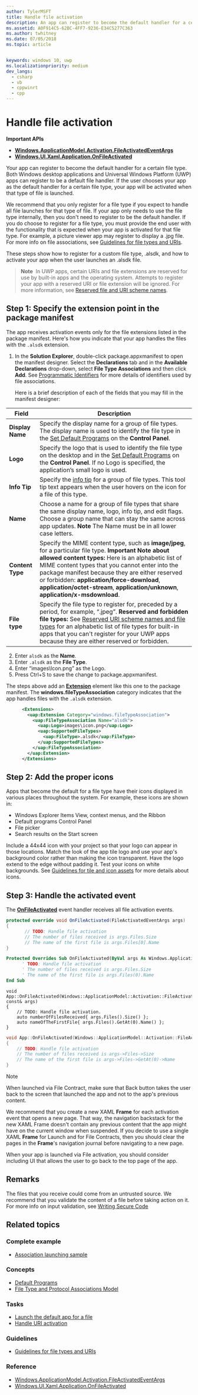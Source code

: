 ```yaml
---
author: TylerMSFT
title: Handle file activation
description: An app can register to become the default handler for a certain file type.
ms.assetid: A0F914C5-62BC-4FF7-9236-E34C5277C363
ms.author: twhitney
ms.date: 07/05/2018
ms.topic: article


keywords: windows 10, uwp
ms.localizationpriority: medium
dev_langs:
  - csharp
  - vb
  - cppwinrt
  - cpp
---
```


# Handle file activation

**Important APIs**

-   [**Windows.ApplicationModel.Activation.FileActivatedEventArgs**](https://msdn.microsoft.com/library/windows/apps/br224716)
-   [**Windows.UI.Xaml.Application.OnFileActivated**](https://msdn.microsoft.com/library/windows/apps/br242331)

Your app can register to become the default handler for a certain file type. Both Windows desktop applications and Universal Windows Platform (UWP) apps can register to be a default file handler. If the user chooses your app as the default handler for a certain file type, your app will be activated when that type of file is launched.

We recommend that you only register for a file type if you expect to handle all file launches for that type of file. If your app only needs to use the file type internally, then you don't need to register to be the default handler. If you do choose to register for a file type, you must provide the end user with the functionality that is expected when your app is activated for that file type. For example, a picture viewer app may register to display a .jpg file. For more info on file associations, see [Guidelines for file types and URIs](https://msdn.microsoft.com/library/windows/apps/hh700321).

These steps show how to register for a custom file type, .alsdk, and how to activate your app when the user launches an .alsdk file.

> **Note**  In UWP apps, certain URIs and file extensions are reserved for use by built-in apps and the operating system. Attempts to register your app with a reserved URI or file extension will be ignored. For more information, see [Reserved file and URI scheme names](reserved-uri-scheme-names.md).

## Step 1: Specify the extension point in the package manifest

The app receives activation events only for the file extensions listed in the package manifest. Here's how you indicate that your app handles the files with the `.alsdk` extension.

1.  In the **Solution Explorer**, double-click package.appxmanifest to open the manifest designer. Select the **Declarations** tab and in the **Available Declarations** drop-down, select **File Type Associations** and then click **Add**. See [Programmatic Identifiers](https://msdn.microsoft.com/library/windows/desktop/cc144152) for more details of identifiers used by file associations.

    Here is a brief description of each of the fields that you may fill in the manifest designer:

| Field | Description |
|------------------|----------------------------------------------------------------------------------------------------------------------------------------------------------------------------------------------------------------------------------------------------------------------------------------------------------------------------------------------------------------------------------------------------------|
| **Display Name** | Specify the display name for a group of file types. The display name is used to identify the file type in the [Set Default Programs](https://msdn.microsoft.com/library/windows/desktop/cc144154) on the **Control Panel**. |
| **Logo** | Specify the logo that is used to identify the file type on the desktop and in the [Set Default Programs](https://msdn.microsoft.com/library/windows/desktop/cc144154) on the **Control Panel**. If no Logo is specified, the application’s small logo is used. |
| **Info Tip** | Specify the [info tip](https://msdn.microsoft.com/library/windows/desktop/cc144152) for a group of file types. This tool tip text appears when the user hovers on the icon for a file of this type. |
| **Name** | Choose a name for a group of file types that share the same display name, logo, info tip, and edit flags. Choose a group name that can stay the same across app updates. **Note**  The Name must be in all lower case letters. |
| **Content Type** | Specify the MIME content type, such as **image/jpeg**, for a particular file type. **Important Note about allowed content types:** Here is an alphabetic list of MIME content types that you cannot enter into the package manifest because they are either reserved or forbidden: **application/force-download**, **application/octet-stream**, **application/unknown**, **application/x-msdownload**. |
| **File type** | Specify the file type to register for, preceded by a period, for example, “.jpeg”. **Reserved and forbidden file types:** See [Reserved URI scheme names and file types](reserved-uri-scheme-names.md) for an alphabetic list of file types for built-in apps that you can't register for your UWP apps because they are either reserved or forbidden. |

2.  Enter `alsdk` as the **Name**.
3.  Enter `.alsdk` as the **File Type**.
4.  Enter “images\\Icon.png” as the Logo.
5.  Press Ctrl+S to save the change to package.appxmanifest.

The steps above add an [**Extension**](https://msdn.microsoft.com/library/windows/apps/br211400) element like this one to the package manifest. The **windows.fileTypeAssociation** category indicates that the app handles files with the `.alsdk` extension.

```xml
      <Extensions>
        <uap:Extension Category="windows.fileTypeAssociation">
          <uap:FileTypeAssociation Name="alsdk">
            <uap:Logo>images\icon.png</uap:Logo>
            <uap:SupportedFileTypes>
              <uap:FileType>.alsdk</uap:FileType>
            </uap:SupportedFileTypes>
          </uap:FileTypeAssociation>
        </uap:Extension>
      </Extensions>
```

## Step 2: Add the proper icons

Apps that become the default for a file type have their icons displayed in various places throughout the system. For example, these icons are shown in:

-   Windows Explorer Items View, context menus, and the Ribbon
-   Default programs Control Panel
-   File picker
-   Search results on the Start screen

Include a 44x44 icon with your project so that your logo can appear in those locations. Match the look of the app tile logo and use your app's background color rather than making the icon transparent. Have the logo extend to the edge without padding it. Test your icons on white backgrounds. See [Guidelines for tile and icon assets](https://docs.microsoft.com/windows/uwp/design/shell/tiles-and-notifications/app-assets) for more details about icons.

## Step 3: Handle the activated event

The [**OnFileActivated**](https://msdn.microsoft.com/library/windows/apps/br242331) event handler receives all file activation events.

```csharp
protected override void OnFileActivated(FileActivatedEventArgs args)
{
       // TODO: Handle file activation
       // The number of files received is args.Files.Size
       // The name of the first file is args.Files[0].Name
}
```

```vb
Protected Overrides Sub OnFileActivated(ByVal args As Windows.ApplicationModel.Activation.FileActivatedEventArgs)
      ' TODO: Handle file activation
      ' The number of files received is args.Files.Size
      ' The name of the first file is args.Files(0).Name
End Sub
```

```cppwinrt
void App::OnFileActivated(Windows::ApplicationModel::Activation::FileActivatedEventArgs const& args)
{
    // TODO: Handle file activation.
    auto numberOfFilesReceived{ args.Files().Size() };
    auto nameOfTheFirstFile{ args.Files().GetAt(0).Name() };
}
```

```cpp
void App::OnFileActivated(Windows::ApplicationModel::Activation::FileActivatedEventArgs^ args)
{
    // TODO: Handle file activation
    // The number of files received is args->Files->Size
    // The name of the first file is args->Files->GetAt(0)->Name
}
```

> [!NOTE]
> When launched via File Contract, make sure that Back button takes the user back to the screen that launched the app and not to the app's previous content.

We recommend that you create a new XAML **Frame** for each activation event that opens a new page. That way, the navigation backstack for the new XAML Frame doesn't contain any previous content that the app might have on the current window when suspended. If you decide to use a single XAML **Frame** for Launch and for File Contracts, then you should clear the pages in the **Frame**'s navigation journal before navigating to a new page.

When your app is launched via File activation, you should consider including UI that allows the user to go back to the top page of the app.

## Remarks

The files that you receive could come from an untrusted source. We recommend that you validate the content of a file before taking action on it. For more info on input validation, see [Writing Secure Code](http://go.microsoft.com/fwlink/p/?LinkID=142053)

## Related topics

### Complete example

* [Association launching sample](http://go.microsoft.com/fwlink/p/?LinkID=231484)

### Concepts

* [Default Programs](https://msdn.microsoft.com/library/windows/desktop/cc144154)
* [File Type and Protocol Associations Model](https://msdn.microsoft.com/library/windows/desktop/hh848047)

### Tasks

* [Launch the default app for a file](launch-the-default-app-for-a-file.md)
* [Handle URI activation](handle-uri-activation.md)

### Guidelines

* [Guidelines for file types and URIs](https://msdn.microsoft.com/library/windows/apps/hh700321)

### Reference
* [Windows.ApplicationModel.Activation.FileActivatedEventArgs](https://msdn.microsoft.com/library/windows/apps/br224716)
* [Windows.UI.Xaml.Application.OnFileActivated](https://msdn.microsoft.com/library/windows/apps/br242331)
